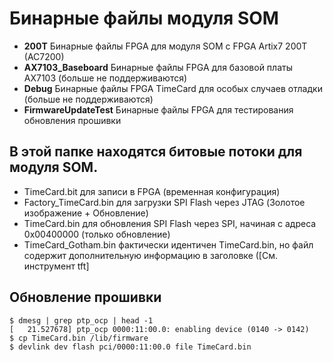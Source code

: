 # Бинарные файлы модуля SOM

- **200T** Бинарные файлы FPGA для модуля SOM с FPGA Artix7 200T (AC7200)
- **AX7103_Baseboard** Бинарные файлы FPGA  для базовой платы AX7103 (больше не поддерживаются)
- **Debug** Бинарные файлы FPGA TimeCard для особых случаев отладки (больше не поддерживаются)
- **FirmwareUpdateTest** Бинарные файлы FPGA для тестирования обновления прошивки

## В этой папке находятся битовые потоки для модуля SOM. ## 
* TimeCard.bit для записи в FPGA (временная конфигурация)
* Factory_TimeCard.bin для загрузки SPI Flash через JTAG (Золотое изображение + Обновление)
* TimeCard.bin для обновления SPI Flash через SPI, начиная с адреса 0x00400000 (только обновление)
* TimeCard_Gotham.bin фактически идентичен TimeCard.bin, но файл содержит дополнительную информацию в заголовке ([См. инструмент tft]


## Обновление прошивки
```
$ dmesg | grep ptp_ocp | head -1
[   21.527678] ptp_ocp 0000:11:00.0: enabling device (0140 -> 0142)
$ cp TimeCard.bin /lib/firmware
$ devlink dev flash pci/0000:11:00.0 file TimeCard.bin
```
